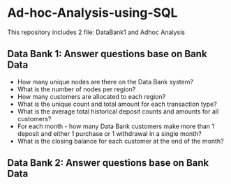 # Ad-hoc-Analysis-using-SQL
This repository includes 2 file: DataBank1 and Adhoc Analysis
## Data Bank 1: Answer questions base on Bank Data
- How many unique nodes are there on the Data Bank system?
- What is the number of nodes per region?
- How many customers are allocated to each region?
- What is the unique count and total amount for each transaction type?
- What is the average total historical deposit counts and amounts for all customers?
- For each month - how many Data Bank customers make more than 1 deposit and either 1 purchase or 1 withdrawal in a single month?
- What is the closing balance for each customer at the end of the month?
## Data Bank 2: Answer questions base on Bank Data
